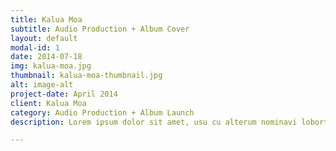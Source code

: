 ```yaml
---
title: Kalua Moa
subtitle: Audio Production + Album Cover
layout: default
modal-id: 1
date: 2014-07-18
img: kalua-moa.jpg
thumbnail: kalua-moa-thumbnail.jpg
alt: image-alt
project-date: April 2014
client: Kalua Moa
category: Audio Production + Album Launch
description: Lorem ipsum dolor sit amet, usu cu alterum nominavi lobortis. At duo novum diceret. Tantas apeirian vix et, usu sanctus postulant inciderint ut, populo diceret necessitatibus in vim. Cu eum dicam feugiat noluisse.

---
```

